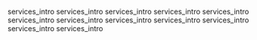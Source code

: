 services_intro services_intro services_intro services_intro services_intro services_intro services_intro services_intro services_intro services_intro services_intro services_intro